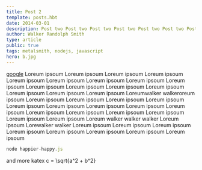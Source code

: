 ```yaml
---
title: Post 2
template: posts.hbt
date: 2014-03-01
description: Post two Post two Post two Post two Post two Post two Post two Post two
author: Walker Randolph Smith
type: article
public: true
tags: metalsmith, nodejs, javascript
hero: b.jpg
---
```


[google](http://www.google.com) Loreum ipsoum Loreum ipsoum  Loreum ipsoum  Loreum ipsoum Loreum ipsoum
Loreum ipsoum Loreum ipsoum  Loreum ipsoum  Loreum ipsoum Loreum ipsoum
Loreum ipsoum Loreum ipsoum  Loreum ipsoum  Loreum ipsoum Loreum ipsoum
Loreum ipsoum Loreumwalker walkeroreum ipsoum  Loreum ipsoum Loreum ipsoum
Loreum ipsoum Loreum ipsoum  Loreum ipsoum  Loreum ipsoum Loreum ipsoum
Loreum ipsoum Loreum ipsoum  Loreum ipsoum  Loreum ipsoum Loreum ipsoum
Loreum ipsoum Loreum ipsoum  Loreum ipsoum  Loreum walker walker walker
Loreum ipsoum Lorewalker walker  Loreum ipsoum  Loreum ipsoum Loreum ipsoum
Loreum ipsoum Loreum ipsoum  Loreum ipsoum  Loreum ipsoum Loreum ipsoum


```js
node happier-happy.js
```

and more katex
<tex>c = \sqrt{a^2 + b^2}</tex>